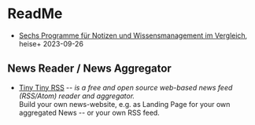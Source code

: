 # ReadMe

- [Sechs Programme für Notizen und Wissensmanagement im Vergleich](https://www.heise.de/tests/Sechs-Programme-fuer-Notizen-und-Wissensmanagement-im-Vergleich-9312626.html), heise+ 2023-09-26

## News Reader / News Aggregator
- [Tiny Tiny RSS](https://tt-rss.org/) -- _is a free and open source web-based news feed (RSS/Atom) reader and aggregator._<br>
  Build your own news-website, e.g. as Landing Page for your own aggregated News -- or your own RSS feed.
